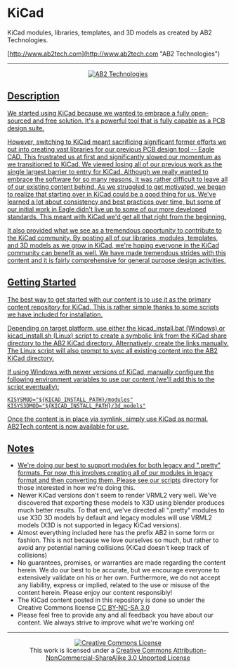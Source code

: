 KiCad
=====

KiCad modules, libraries, templates, and 3D models as created by AB2 Technologies.

[http://www.ab2tech.com](http://www.ab2tech.com "AB2 Technologies")

- - -

<div align="center"><a href="http://www.ab2tech.com"><img src="https://raw.github.com/ab2tech/KiCad/master/AB2Tech_300.png" alt="AB2 Technologies" /></img></div>

Description
-----------
We started using KiCad because we wanted to embrace a fully open-sourced and free solution. It's a powerful tool that is fully capable as a PCB design suite.

However, switching to KiCad meant sacrificing significant former efforts we put into creating vast libraries for our previous PCB design tool -- Eagle CAD. This frustrated us at first and significantly slowed our momentum as we transitioned to KiCad. We viewed losing all of our previous work as the single largest barrier to entry for KiCad. Although we really wanted to embrace the software for so many reasons, it was rather difficult to leave all of our existing content behind. As we struggled to get motivated, we began to realize that starting over in KiCad could be a good thing for us. We've learned a lot about consistency and best practices over time, but some of our initial work in Eagle didn't live up to some of our more developed standards. This meant with KiCad we'd get all that right from the beginning.

It also provided what we see as a tremendous opportunity to contribute to the KiCad community. By posting all of our libraries, modules, templates, and 3D models as we grow in KiCad, we're hoping everyone in the KiCad community can benefit as well. We have made tremendous strides with this content and it is fairly comprehensive for general purpose design activities.

Getting Started
---------------
The best way to get started with our content is to use it as the primary content repository for KiCad. This is rather simple thanks to some scripts we have included for installation.

Depending on target platform, use either the kicad_install.bat (Windows) or kicad_install.sh (Linux) script to create a symbolic link from the KiCad share directory to the AB2 KiCad directory. Alternatively, create the links manually. The Linux script will also prompt to sync all existing content into the AB2 KiCad directory.

If using Windows with newer versions of KiCad, manually configure the following environment variables to use our content (we'll add this to the script eventually):

    KISYSMOD="${KICAD_INSTALL_PATH}/modules"
    KISYS3DMOD="${KICAD_INSTALL_PATH}/3d_models"

Once the content is in place via symlink, simply use KiCad as normal. AB2Tech content is now available for use.

Notes
-----
* We're doing our best to support modules for both legacy and ".pretty" formats. For now, this involves creating all of our modules in legacy format and then converting them. Please see our [scripts](scripts) directory for those interested in how we're doing this.
* Newer KiCad versions don't seem to render VRML2 very well. We've discovered that exporting these models to X3D using blender produces much better results. To that end, we've directed all ".pretty" modules to use X3D 3D models by default and legacy modules will use VRML2 models (X3D is not supported in legacy KiCad versions).
* Almost everything included here has the prefix AB2 in some form or fashion. This is not because we love ourselves so much, but rather to avoid any potential naming collisions (KiCad doesn't keep track of collisions)
* No guarantees, promises, or warranties are made regarding the content herein. We do our best to be accurate, but we encourage everyone to extensively validate on his or her own. Furthermore, we do not accept any liability, express or implied, related to the use or misuse of the content herein. Please enjoy our content responsibly!
* The KiCad content posted in this repository is done so under the Creative Commons license [CC BY-NC-SA 3.0](http://creativecommons.org/licenses/by-nc-sa/3.0/)
* Please feel free to provide any and all feedback you have about our content. We always strive to improve what we're working on!

- - -

<div align="center"><a rel="license" href="http://creativecommons.org/licenses/by-nc-sa/3.0/deed.en_US"><img alt="Creative Commons License" style="border-width:0" src="http://i.creativecommons.org/l/by-nc-sa/3.0/88x31.png" /></a><br />This work is licensed under a <a rel="license" href="http://creativecommons.org/licenses/by-nc-sa/3.0/deed.en_US">Creative Commons Attribution-NonCommercial-ShareAlike 3.0 Unported License</a></div>

